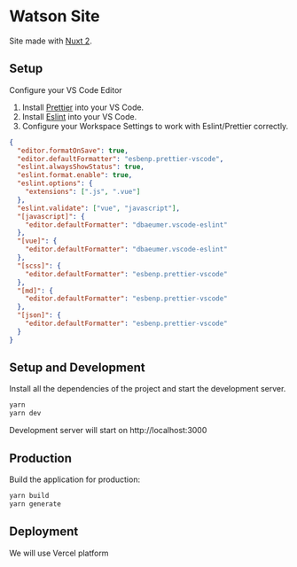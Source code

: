# Watson Site

Site made with [Nuxt 2](https://nuxtjs.org).

## Setup

Configure your VS Code Editor

1. Install [Prettier](https://marketplace.visualstudio.com/items?itemName=esbenp.prettier-vscode) into your VS Code.
2. Install [Eslint](https://marketplace.visualstudio.com/items?itemName=dbaeumer.vscode-eslint) into your VS Code.
3. Configure your Workspace Settings to work with Eslint/Prettier correctly.

```json
{
  "editor.formatOnSave": true,
  "editor.defaultFormatter": "esbenp.prettier-vscode",
  "eslint.alwaysShowStatus": true,
  "eslint.format.enable": true,
  "eslint.options": {
    "extensions": [".js", ".vue"]
  },
  "eslint.validate": ["vue", "javascript"],
  "[javascript]": {
    "editor.defaultFormatter": "dbaeumer.vscode-eslint"
  },
  "[vue]": {
    "editor.defaultFormatter": "dbaeumer.vscode-eslint"
  },
  "[scss]": {
    "editor.defaultFormatter": "esbenp.prettier-vscode"
  },
  "[md]": {
    "editor.defaultFormatter": "esbenp.prettier-vscode"
  },
  "[json]": {
    "editor.defaultFormatter": "esbenp.prettier-vscode"
  }
}
```

## Setup and Development

Install all the dependencies of the project and start the development server.

```bash
yarn
yarn dev
```

Development server will start on http://localhost:3000

## Production

Build the application for production:

```bash
yarn build
yarn generate
```

## Deployment

We will use Vercel platform
